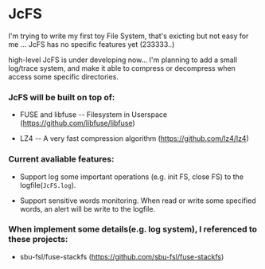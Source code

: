 # JcFS

I'm trying to write my first toy File System, that's exicting but not easy for me ... JcFS has no specific features yet (233333..)

high-level JcFS is under developing now... I'm planning to add a small log/trace system, and make it able to compress or decompress when access some specific directories.

### JcFS will be built on top of:

* FUSE and libfuse -- Filesystem in Userspace (https://github.com/libfuse/libfuse)

* LZ4 -- A very fast compression algorithm (https://github.com/lz4/lz4)


### Current avaliable features:

* Support log some important operations (e.g. init FS, close FS) to the logfile(`JcFS.log`).

* Support sensitive words monitoring. When read or write some specified words, an alert will be write to the logfile.


### When implement some details(e.g. log system), I referenced to these projects:

* sbu-fsl/fuse-stackfs (https://github.com/sbu-fsl/fuse-stackfs)
